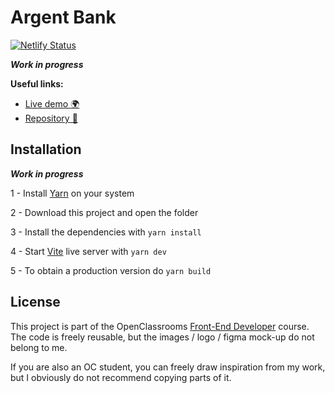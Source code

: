 # Argent Bank

[![Netlify Status](https://api.netlify.com/api/v1/badges/509a50b6-fb7b-4ac2-8fe1-224373ba9189/deploy-status)](https://app.netlify.com/sites/frosty-jackson-8f2a78/deploys)

***Work in progress***

**Useful links:**
- [Live demo 🌍](https://oc-p13.goulven-clech.dev) 
- [Repository 📖](https://github.com/GoulvenC/GoulvenClech_13_08102021)

## Installation

***Work in progress***

1 - Install [Yarn](https://yarnpkg.com/) on your system

2 - Download this project and open the folder

3 - Install the dependencies with `yarn install`

4 - Start [Vite](https://vitejs.dev/) live server with `yarn dev`

5 - To obtain a production version do `yarn build`

## License

This project is part of the OpenClassrooms [Front-End Developer](https://openclassrooms.com/fr/paths/314-developpeur-front-end) course. The code is freely reusable, but the images / logo / figma mock-up do not belong to me.

If you are also an OC student, you can freely draw inspiration from my work, but I obviously do not recommend copying parts of it.
